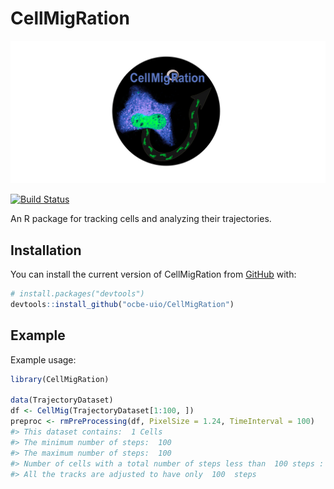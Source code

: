 
<!-- README.md is generated from README.Rmd. Please edit that file -->
CellMigRation
=============

![CellMigRation](CellMigRationLogo.png)

<!-- badges: start -->
[![Build Status](https://travis-ci.org/ocbe-uio/CellMigRation.svg?branch=master)](https://travis-ci.org/ocbe-uio/CellMigRation) <!-- badges: end -->

An R package for tracking cells and analyzing their trajectories.

Installation
------------

You can install the current version of CellMigRation from [GitHub](https://github.com/) with:

``` r
# install.packages("devtools")
devtools::install_github("ocbe-uio/CellMigRation")
```

Example
-------

Example usage:

``` r
library(CellMigRation)

data(TrajectoryDataset)
df <- CellMig(TrajectoryDataset[1:100, ])
preproc <- rmPreProcessing(df, PixelSize = 1.24, TimeInterval = 100)
#> This dataset contains:  1 Cells 
#> The minimum number of steps:  100 
#> The maximum number of steps:  100 
#> Number of cells with a total number of steps less than  100 steps : 0 
#> All the tracks are adjusted to have only  100  steps
```
